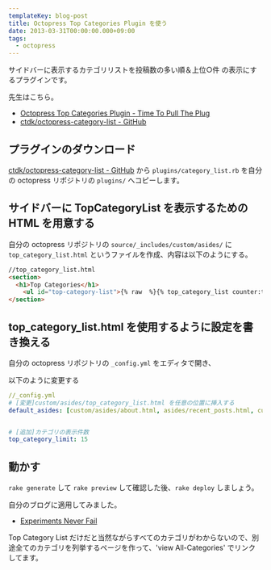 ```yaml
---
templateKey: blog-post
title: Octopress Top Categories Plugin を使う
date: 2013-03-31T00:00:00.000+09:00
tags:
  - octopress
---
```

サイドバーに表示するカテゴリリストを投稿数の多い順＆上位○件 の表示にするプラグインです。
<!--more-->
先生はこちら。

* [Octopress Top Categories Plugin - Time To Pull The Plug](http://time.to.pullthepl.ug/blog/2012/8/20/octopress-top-categories-plugin)
* [ctdk/octopress-category-list - GitHub](https://github.com/ctdk/octopress-category-list)


## プラグインのダウンロード
[ctdk/octopress-category-list - GitHub](https://github.com/ctdk/octopress-category-list) から ``plugins/category_list.rb`` を自分の octopress リポジトリの ``plugins/`` へコピーします。


## サイドバーに TopCategoryList を表示するための HTML を用意する
自分の octopress リポジトリの ``source/_includes/custom/asides/`` に ``top_category_list.html`` というファイルを作成、内容は以下のようにする。

```html
//top_category_list.html
<section>
  <h1>Top Categories</h1>
    <ul id="top-category-list">{% raw  %}{% top_category_list counter:true %}{% endraw %}</ul>
</section>
```

## top_category_list.html を使用するように設定を書き換える
自分の octopress リポジトリの ``_config.yml`` をエディタで開き、

以下のように変更する

```yml
//_config.yml
# [変更]custom/asides/top_category_list.html を任意の位置に挿入する
default_asides: [custom/asides/about.html, asides/recent_posts.html, custom/asides/top_category_list.html]


# [追加]カテゴリの表示件数
top_category_limit: 15
```

## 動かす

``rake generate`` して ``rake preview`` して確認した後、``rake deploy`` しましょう。


自分のブログに適用してみました。
 
* [Experiments Never Fail](http://amay077.github.com/)

Top Category List だけだと当然ながらすべてのカテゴリがわからないので、別途全てのカテゴリを列挙するページを作って、'view All-Categories' でリンクしてます。
